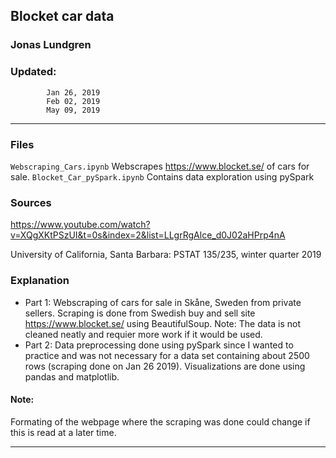 ## Blocket car data

### Jonas Lundgren  
### Updated: 
            Jan 26, 2019
            Feb 02, 2019
            May 09, 2019
---

### Files
`Webscraping_Cars.ipynb` Webscrapes https://www.blocket.se/ of cars for sale.
`Blocket_Car_pySpark.ipynb` Contains data exploration using pySpark


### Sources 

https://www.youtube.com/watch?v=XQgXKtPSzUI&t=0s&index=2&list=LLgrRgAlce_d0J02aHPrp4nA

University of California, Santa Barbara: PSTAT 135/235, winter quarter 2019

### Explanation
- Part 1: Webscraping of cars for sale in Skåne, Sweden from private sellers. Scraping is done from Swedish buy and sell site https://www.blocket.se/ using BeautifulSoup. Note: The data is not cleaned neatly and requier more work if it would be used.
- Part 2: Data preprocessing done using pySpark since I wanted to practice and was not necessary for a data set containing about 2500 rows (scraping done on Jan 26 2019). Visualizations are done using pandas and matplotlib.

#### Note: 
Formating of the webpage where the scraping was done could change if this is read at a later time.

---  
